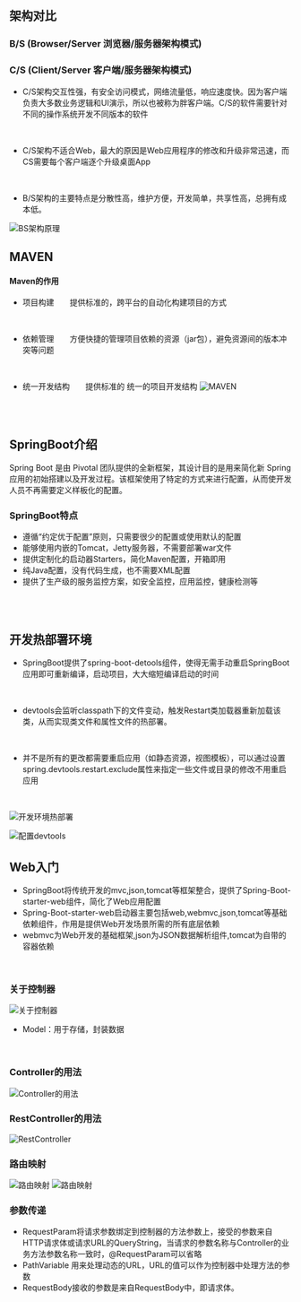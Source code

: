## 架构对比
### B/S (Browser/Server  浏览器/服务器架构模式)
### C/S (Client/Server  客户端/服务器架构模式)

- C/S架构交互性强，有安全访问模式，网络流量低，响应速度快。因为客户端负责大多数业务逻辑和UI演示，所以也被称为胖客户端。C/S的软件需要针对不同的操作系统开发不同版本的软件
<br>

-  C/S架构不适合Web，最大的原因是Web应用程序的修改和升级非常迅速，而CS需要每个客户端逐个升级桌面App
<br>

- B/S架构的主要特点是分散性高，维护方便，开发简单，共享性高，总拥有成本低。 

![BS架构原理](picture/e2f06339ad6c3c17fc915861ceb2817.png) 
<br>

## MAVEN 
#### Maven的作用
- 项目构建&emsp;&emsp;提供标准的，跨平台的自动化构建项目的方式
<br>

- 依赖管理&emsp;&emsp;方便快捷的管理项目依赖的资源（jar包），避免资源间的版本冲突等问题

<br>

- 统一开发结构&emsp;&emsp;提供标准的 统一的项目开发结构
![MAVEN](picture/8c255760bb877f96eff1f6722863a17.png) 

<br>
<br>

## SpringBoot介绍
Spring Boot 是由 Pivotal 团队提供的全新框架，其设计目的是用来简化新 Spring 应用的初始搭建以及开发过程。该框架使用了特定的方式来进行配置，从而使开发人员不再需要定义样板化的配置。
<br>

### SpringBoot特点
- 遵循“约定优于配置”原则，只需要很少的配置或使用默认的配置
- 能够使用内嵌的Tomcat，Jetty服务器，不需要部署war文件
- 提供定制化的启动器Starters，简化Maven配置，开箱即用
- 纯Java配置，没有代码生成，也不需要XML配置
- 提供了生产级的服务监控方案，如安全监控，应用监控，健康检测等
<br>
<br>

## 开发热部署环境
- SpringBoot提供了spring-boot-detools组件，使得无需手动重启SpringBoot应用即可重新编译，启动项目，大大缩短编译启动的时间
<br>

- devtools会监听classpath下的文件变动，触发Restart类加载器重新加载该类，从而实现类文件和属性文件的热部署。
<br>

- 并不是所有的更改都需要重启应用（如静态资源，视图模板），可以通过设置spring.devtools.restart.exclude属性来指定一些文件或目录的修改不用重启应用
<br>

![开发环境热部署](picture/24aee58b165c1eb4a239d8d9631c0f6.png) 
<br>

![配置devtools](picture/ee9546cc319b8878cf72f109347524c.png) 


## Web入门
- SpringBoot将传统开发的mvc,json,tomcat等框架整合，提供了Spring-Boot-starter-web组件，简化了Web应用配置
- Spring-Boot-starter-web启动器主要包括web,webmvc,json,tomcat等基础依赖组件，作用是提供Web开发场景所需的所有底层依赖
- webmvc为Web开发的基础框架,json为JSON数据解析组件,tomcat为自带的容器依赖
<br>

### 关于控制器
![关于控制器](picture/d66023830594fac97296f91cf3bd317.png) 
- Model：用于存储，封装数据
<br>

### Controller的用法
![Controller的用法](picture/21d92fac18eaac6e1080f5cbe48c275.png) 
<br>

### RestController的用法
![RestController](picture/9fb46b759efa676fe26646811afa155.png) 
<br>

### 路由映射
![路由映射](picture/bed32fbb343f42dc0379a473ed82abd.png) 
![路由映射](picture/3a85aab7ce0ad439126a25199ba00b5.png) 
<br>

### 参数传递
- RequestParam将请求参数绑定到控制器的方法参数上，接受的参数来自HTTP请求体或请求URL的QueryString，当请求的参数名称与Controller的业务方法参数名称一致时，@RequestParam可以省略
- PathVariable 用来处理动态的URL，URL的值可以作为控制器中处理方法的参数
- RequestBody接收的参数是来自RequestBody中，即请求体。
